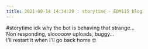 ```yaml
---
title: 2021-09-14 14:34:20 : storytime - EDM115 blog
---
```


#storytime idk why the bot is behaving that strange…  
Non responding, slooooow uploads, buggy…  
I'll restart it when I'll go back home :nerd_face:
